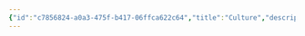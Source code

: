 ```yaml
---
{"id":"c7856824-a0a3-475f-b417-06ffca622c64","title":"Culture","description":"Overview of Culture Gifts tag.","publish":true,"date_created":"Thursday, April 11th 2024, 5:57:07 pm","date_modified":"Friday, October 4th 2024, 12:24:54 am","editing_lock":true,"live_preview":true,"cssclasses":["mado-heading"],"path":"tags/Gifts/Culture.md","permalink":"/tags/gifts/culture/","PassFrontmatter":true}
---
```


